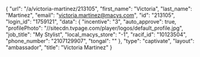 {
    "url": "\/a\/victoria-martinez\/213105",
    "first_name": "Victoria",
    "last_name": "Martinez",
    "email": "victoria.martinez@macys.com",
    "id": "213105",
    "login_id": "1759121",
    "data": {
        "incentive": "3",
        "auto_approve": true,
        "profilePhoto": "\/\/sitecdn.tvpage.com\/player\/logos\/default_profile.jpg",
        "job_title": "My Stylist",
        "local_macys_store": "-1",
        "racif_id": "10123504",
        "phone_number": "2107129907",
        "tongal": ""
    },
    "type": "captivate",
    "layout": "ambassador",
    "title": "Victoria Martinez"
}